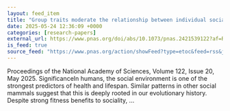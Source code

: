 ```yaml
---
layout: feed_item
title: "Group traits moderate the relationship between individual social traits and fitness in gorillas"
date: 2025-05-24 12:36:09 +0000
categories: [research-papers]
external_url: https://www.pnas.org/doi/abs/10.1073/pnas.2421539122?af=R
is_feed: true
source_feed: "https://www.pnas.org/action/showFeed?type=etoc&feed=rss&jc=pnas"
---
```


Proceedings of the National Academy of Sciences, Volume 122, Issue 20, May 2025. SignificanceIn humans, the social environment is one of the strongest predictors of health and lifespan. Similar patterns in other social mammals suggest that this is deeply rooted in our evolutionary history. Despite strong fitness benefits to sociality, ...
